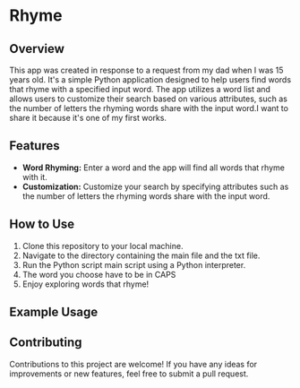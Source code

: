 # Rhyme
## Overview
This app was created in response to a request from my dad when I was 15 years old. It's a simple Python application designed to help users find words that rhyme with a specified input word. The app utilizes a word list and allows users to customize their search based on various attributes, such as the number of letters the rhyming words share with the input word.I want to share it because it's one of my first works.

## Features
- **Word Rhyming:** Enter a word and the app will find all words that rhyme with it.
- **Customization:** Customize your search by specifying attributes such as the number of letters the rhyming words share with the input word.

## How to Use
1. Clone this repository to your local machine.
2. Navigate to the directory containing the main file and the txt file.
3. Run the Python script main script using a Python interpreter.
4. The word you choose have to be in CAPS
5. Enjoy exploring words that rhyme!

## Example Usage

## Contributing
Contributions to this project are welcome! If you have any ideas for improvements or new features, feel free to submit a pull request.

